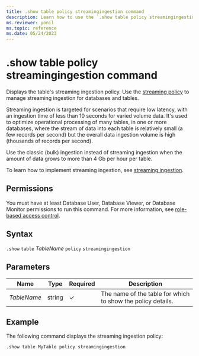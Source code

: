 ```yaml
---
title: .show table policy streamingingestion command
description: Learn how to use the `.show table policy streamingingestion` command to display the table's streaming ingestion policy.
ms.reviewer: yonil
ms.topic: reference
ms.date: 05/24/2023
---
```

# .show table policy streamingingestion command

Displays the table's streaming ingestion policy. Use the [streaming policy](../management/streamingingestionpolicy.md) to manage streaming ingestion for databases and tables.  

Streaming ingestion is targeted for scenarios that require low latency, with an ingestion time of less than 10 seconds for varied volume data. It's used to optimize operational processing of many tables, in one or more databases, where the stream of data into each table is relatively small (a few records per second) but the overall data ingestion volume is high (thousands of records per second).

Use the classic (bulk) ingestion instead of streaming ingestion when the amount of data grows to more than 4 Gb per hour per table.

To learn how to implement streaming ingestion, see [streaming ingestion](../../ingest-data-streaming.md).

## Permissions

You must have at least Database User, Database Viewer, or Database Monitor permissions to run this command. For more information, see [role-based access control](access-control/role-based-access-control.md).

## Syntax

`.show` `table` *TableName* `policy` `streamingingestion`

## Parameters

|Name|Type|Required|Description|
|--|--|--|--|
|*TableName*|string|&check;|The name of the table for which to show the policy details.|

## Example

The following command displays the streaming ingestion policy:

```kusto
.show table MyTable policy streamingingestion 
```
